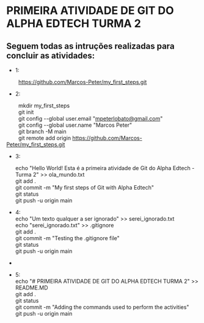 # PRIMEIRA ATIVIDADE DE GIT DO ALPHA EDTECH TURMA 2

## Seguem todas as intruções realizadas para concluir as atividades:

* 1:  

        https://github.com/Marcos-Peter/my_first_steps.git  

* 2:  

        mkdir my_first_steps  
        git init  
        git config --global user.email "mpeterlobato@gmail.com"  
        git config --global user.name "Marcos Peter"  
        git branch -M main  
        git remote add origin https://github.com/Marcos-Peter/my_first_steps.git  

* 3:  
  
  echo "Hello World! Esta é a primeira atividade de Git do Alpha Edtech - Turma 2" >> ola_mundo.txt  
  git add .  
  git commit -m "My first steps of Git with Alpha Edtech"  
  git status  
  git push -u origin main  

* 4:  
  echo "Um texto qualquer a ser ignorado" >> serei_ignorado.txt  
  echo "serei_ignorado.txt" >> .gitignore  
  git add .  
  git commit -m "Testing the .gitignore file"  
  git status  
  git push -u origin main  

* 

* 5:  
  echo "# PRIMEIRA ATIVIDADE DE GIT DO ALPHA EDTECH TURMA 2" >> README.MD  
  git add .  
  git status  
  git commit -m "Adding the commands used to perform the activities"  
  git push -u origin main  
